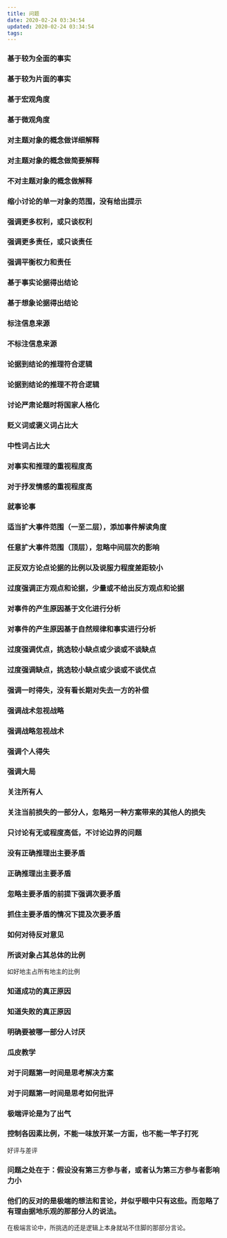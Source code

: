 ```yaml
---
title: 问题
date: 2020-02-24 03:34:54
updated: 2020-02-24 03:34:54
tags:
---
```



### 基于较为全面的事实

### 基于较为片面的事实

### 基于宏观角度

### 基于微观角度

### 对主题对象的概念做详细解释

### 对主题对象的概念做简要解释

### 不对主题对象的概念做解释

### 缩小讨论的单一对象的范围，没有给出提示

### 强调更多权利，或只谈权利

### 强调更多责任，或只谈责任

### 强调平衡权力和责任

### 基于事实论据得出结论

### 基于想象论据得出结论

### 标注信息来源

### 不标注信息来源

### 论据到结论的推理符合逻辑

### 论据到结论的推理不符合逻辑

### 讨论严肃论题时将国家人格化

### 贬义词或褒义词占比大

### 中性词占比大

### 对事实和推理的重视程度高

### 对于抒发情感的重视程度高

### 就事论事

### 适当扩大事件范围（一至二层），添加事件解读角度

### 任意扩大事件范围（顶层），忽略中间层次的影响

### 正反双方论点论据的比例以及说服力程度差距较小

### 过度强调正方观点和论据，少量或不给出反方观点和论据

### 对事件的产生原因基于文化进行分析

### 对事件的产生原因基于自然规律和事实进行分析

### 过度强调优点，挑选较小缺点或少谈或不谈缺点

### 过度强调缺点，挑选较小缺点或少谈或不谈优点

### 强调一时得失，没有看长期对失去一方的补偿

### 强调战术忽视战略

### 强调战略忽视战术

### 强调个人得失

### 强调大局

### 关注所有人

### 关注当前损失的一部分人，忽略另一种方案带来的其他人的损失

### 只讨论有无或程度高低，不讨论边界的问题

### 没有正确推理出主要矛盾

### 正确推理出主要矛盾

### 忽略主要矛盾的前提下强调次要矛盾

### 抓住主要矛盾的情况下提及次要矛盾

### 如何对待反对意见

### 所谈对象占其总体的比例

如好地主占所有地主的比例

### 知道成功的真正原因

### 知道失败的真正原因


### 明确要被哪一部分人讨厌


### 瓜皮教学

### 对于问题第一时间是思考解决方案

### 对于问题第一时间是思考如何批评

### 极端评论是为了出气



### 控制各因素比例，不能一味放开某一方面，也不能一竿子打死

好评与差评

### 问题之处在于：假设没有第三方参与者，或者认为第三方参与者影响力小



### 他们的反对的是极端的想法和言论，并似乎眼中只有这些。而忽略了有理由据地乐观的那部分人的说法。

在极端言论中，所挑选的还是逻辑上本身就站不住脚的那部分言论。

